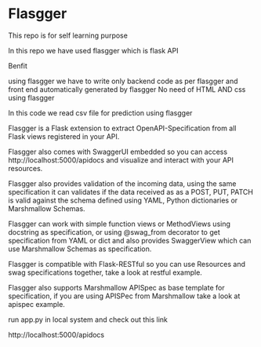 # Flasgger

This repo is for self learning purpose 


In this repo we have used flasgger which is flask API 

Benfit 

using flasgger we have to write only backend code as per flasgger and front end  automatically generated by flasgger 
No need of HTML AND css using flasgger 

In this code we read csv file for prediction using flasgger 

Flasgger is a Flask extension to extract OpenAPI-Specification from all Flask views registered in your API. 


Flasgger also comes with SwaggerUI embedded so you can access http://localhost:5000/apidocs and visualize and interact with your API resources.  


Flasgger also provides validation of the incoming data, using the same specification it can validates if the data received as as a POST, PUT, PATCH is valid against the schema defined using YAML, Python dictionaries or Marshmallow Schemas. 


Flasgger can work with simple function views or MethodViews using docstring as specification, or using @swag_from decorator to get specification from YAML or dict and also provides SwaggerView which can use Marshmallow Schemas as specification. 


Flasgger is compatible with Flask-RESTful so you can use Resources and swag specifications together, take a look at restful example.  

Flasgger also supports Marshmallow APISpec as base template for specification, if you are using APISPec from Marshmallow take a look at apispec example.


run app.py in local system and check out this link 


http://localhost:5000/apidocs 
